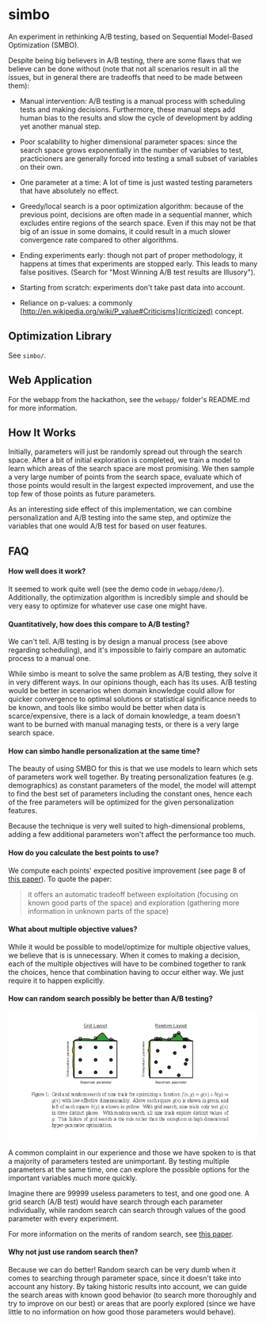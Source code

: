 simbo
=====

An experiment in rethinking A/B testing, based on Sequential Model-Based Optimization (SMBO).

Despite being big believers in A/B testing, there are some flaws that we believe can be done without (note that not all scenarios result in all the issues, but in general there are tradeoffs that need to be made between them):

- Manual intervention: A/B testing is a manual process with scheduling tests and making decisions. Furthermore, these manual steps add human bias to the results and slow the cycle of development by adding yet another manual step.

- Poor scalability to higher dimensional parameter spaces: since the search space grows exponentially in the number of variables to test, practicioners are generally forced into testing a small subset of variables on their own.

- One parameter at a time: A lot of time is just wasted testing parameters that have absolutely no effect.

- Greedy/local search is a poor optimization algorithm: because of the previous point, decisions are often made in a sequential manner, which excludes entire regions of the search space. Even if this may not be that big of an issue in some domains, it could result in a much slower convergence rate compared to other algorithms.

- Ending experiments early: though not part of proper methodology, it happens at times that experiments are stopped early. This leads to many false positives. (Search for "Most Winning A/B test results are Illusory").

- Starting from scratch: experiments don't take past data into account.

- Reliance on p-values: a commonly [http://en.wikipedia.org/wiki/P_value#Criticisms](criticized) concept.

Optimization Library
---

See `simbo/`.

Web Application
---

For the webapp from the hackathon, see the `webapp/` folder's README.md for more information.

How It Works
---

Initially, parameters will just be randomly spread out through the search space. After a bit of initial exploration is completed, we train a model to learn which areas of the search space are most promising. We then sample a very large number of points from the search space, evaluate which of those points would result in the largest expected improvement, and use the top few of those points as future parameters.

As an interesting side effect of this implementation, we can combine personalization and A/B testing into the same step, and optimize the variables that one would A/B test for based on user features.

FAQ
---

#### How well does it work? ####

It seemed to work quite well (see the demo code in `webapp/demo/`). Additionally, the optimization algorithm is incredibly simple and should be very easy to optimize for whatever use case one might have.

#### Quantitatively, how does this compare to A/B testing? ####

We can't tell. A/B testing is by design a manual process (see above regarding scheduling), and it's impossible to fairly compare an automatic process to a manual one.

While simbo is meant to solve the same problem as A/B testing, they solve it in very different ways. In our opinions though, each has its uses. A/B testing would be better in scenarios when domain knowledge could allow for quicker convergence to optimal solutions or statistical significance needs to be known, and tools like simbo would be better when data is scarce/expensive, there is a lack of domain knowledge, a team doesn't want to be burned with manual managing tests, or there is a very large search space.

#### How can simbo handle personalization at the same time? ####

The beauty of using SMBO for this is that we use models to learn which sets of parameters work well together. By treating personalization features (e.g. demographics) as constant parameters of the model, the model will attempt to find the best set of parameters including the constant ones, hence each of the free parameters will be optimized for the given personalization features.

Because the technique is very well suited to high-dimensional problems, adding a few additional parameters won't affect the performance too much.

#### How do you calculate the best points to use? ####

We compute each points' expected positive improvement (see page 8 of [this paper](http://www.cs.ubc.ca/~hutter/papers/11-LION5-SMAC.pdf)). To quote the paper:

> it offers an automatic tradeoff between exploitation (focusing on known good parts of the space) and exploration (gathering more information in unknown parts of the space)

#### What about multiple objective values? ####

While it would be possible to model/optimize for multiple objective values, we believe that is is unnecessary. When it comes to making a decision, each of the multiple objectives will have to be combined together to rank the choices, hence that combination having to occur either way. We just require it to happen explicitly.

#### How can random search possibly be better than A/B testing? ####

![Random Search Image](images/random_search.png)

A common complaint in our experience and those we have spoken to is that a majority of parameters tested are unimportant. By testing multiple parameters at the same time, one can explore the possible options for the important variables much more quickly.

Imagine there are 99999 useless parameters to test, and one good one. A grid search (A/B test) would have search through each parameter individually, while random search can search through values of the good parameter with every experiment.

For more information on the merits of random search, see [this paper](http://jmlr.org/papers/volume13/bergstra12a/bergstra12a.pdf).

#### Why not just use random search then? ####

Because we can do better! Random search can be very dumb when it comes to searching through parameter space, since it doesn't take into account any history. By taking historic results into account, we can guide the search areas with known good behavior (to search more thoroughly and try to improve on our best) or areas that are poorly explored (since we have little to no information on how good those parameters would behave).
